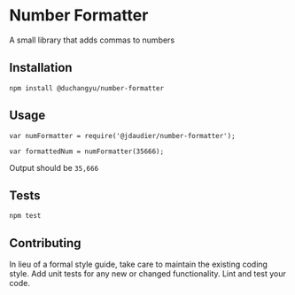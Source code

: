 Number Formatter
=========

A small library that adds commas to numbers

## Installation

  `npm install @duchangyu/number-formatter`

## Usage

    var numFormatter = require('@jdaudier/number-formatter');

    var formattedNum = numFormatter(35666);
  
  
  Output should be `35,666`


## Tests

  `npm test`

## Contributing

In lieu of a formal style guide, take care to maintain the existing coding style. Add unit tests for any new or changed functionality. Lint and test your code.